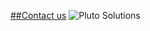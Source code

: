 [##Contact us](http://www.plutosols.com/)
![Pluto Solutions](https://github.com/plutosolutions/plutoSolutions-common/blob/master/python/Python%20quick%20start.PNG)
